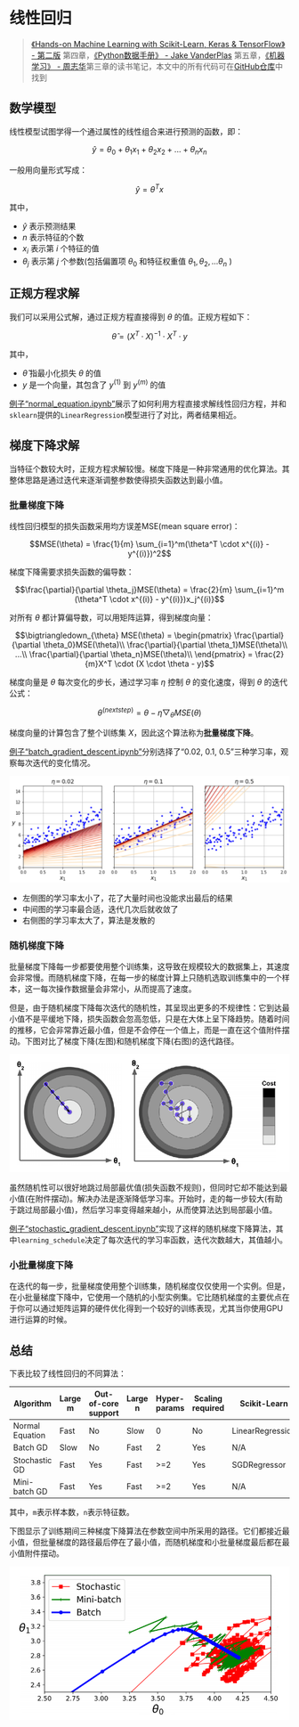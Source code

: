 # 线性回归

> [《Hands-on Machine Learning with Scikit-Learn, Keras & TensorFlow》 - 第二版](https://1drv.ms/b/s!AkcJSyT7tq80gQMC23h9BYE9cIKW?e=4IPacy) 第四章，[《Python数据手册》 - Jake VanderPlas](https://1drv.ms/b/s!AkcJSyT7tq80gQBIJPqCGBXnxliQ?e=oCjr4e) 第五章，[《机器学习》 - 周志华](https://1drv.ms/b/s!AkcJSyT7tq80gQHa_bUybXe9tjCV?e=shgZXm)第三章的读书笔记，本文中的所有代码可在[GitHub仓库](https://github.com/LittleBee1024/learning_book/tree/main/docs/booknotes/ml/linear_reg/code)中找到

## 数学模型

线性模型试图学得一个通过属性的线性组合来进行预测的函数，即：

$$\hat{y} = \theta_0 + \theta_1x_1 + \theta_2x_2+...+\theta_nx_n$$

一般用向量形式写成：

$$\hat{y} = \theta^Tx$$

其中，

* $\hat{y}$ 表示预测结果
* $n$ 表示特征的个数
* $x_i$ 表示第 $i$ 个特征的值
* $\theta_j$ 表示第 $j$ 个参数(包括偏置项 $\theta_0$ 和特征权重值 $\theta_1, \theta_2, ...\theta_n$ )

## 正规方程求解

我们可以采用公式解，通过正规方程直接得到 $\theta$ 的值。正规方程如下：

$$\hat{\theta} = (X^T \cdot X)^{-1} \cdot X^T \cdot y$$

其中，

* $\hat{\theta}$ 指最小化损失 $\theta$ 的值
* $y$ 是一个向量，其包含了 $y^{(1)}$ 到 $y^{(m)}$ 的值

[例子“normal_equation.ipynb”](https://github.com/LittleBee1024/learning_book/blob/main/docs/booknotes/ml/linear_reg/code/normal_equation.ipynb)展示了如何利用方程直接求解线性回归方程，并和`sklearn`提供的`LinearRegression`模型进行了对比，两者结果相近。

## 梯度下降求解

当特征个数较大时，正规方程求解较慢。梯度下降是一种非常通用的优化算法。其整体思路是通过迭代来逐渐调整参数使得损失函数达到最小值。

### 批量梯度下降

线性回归模型的损失函数采用均方误差MSE(mean square error)：

$$MSE(\theta) = \frac{1}{m} \sum_{i=1}^m(\theta^T \cdot x^{(i)} - y^{(i)})^2$$

梯度下降需要求损失函数的偏导数：

$$\frac{\partial}{\partial \theta_j}MSE(\theta) = \frac{2}{m}  \sum_{i=1}^m (\theta^T \cdot x^{(i)} - y^{(i)})x_j^{(i)}$$

对所有 $\theta$ 都计算偏导数，可以用矩阵运算，得到梯度向量：

$$\bigtriangledown_{\theta} MSE(\theta) = \begin{pmatrix}
\frac{\partial}{\partial \theta_0}MSE(\theta)\\ 
\frac{\partial}{\partial \theta_1}MSE(\theta)\\ 
...\\ 
\frac{\partial}{\partial \theta_n}MSE(\theta)\\ 
\end{pmatrix} = \frac{2}{m}X^T \cdot (X \cdot \theta - y)$$

梯度向量是 $\theta$ 每次变化的步长，通过学习率 $\eta$ 控制 $\theta$ 的变化速度，得到 $\theta$ 的迭代公式：

$$ \theta^{(next step)} = \theta - \eta \bigtriangledown_{\theta} MSE(\theta)$$

梯度向量的计算包含了整个训练集 $X$，因此这个算法称为**批量梯度下降**。

[例子“batch_gradient_descent.ipynb”](https://github.com/LittleBee1024/learning_book/blob/main/docs/booknotes/ml/linear_reg/code/batch_gradient_descent.ipynb)分别选择了“0.02, 0.1, 0.5”三种学习率，观察每次迭代的变化情况。

![](./images/batch_gd.png)

* 左侧图的学习率太小了，花了大量时间也没能求出最后的结果
* 中间图的学习率最合适，迭代几次后就收敛了
* 右侧图的学习率太大了，算法是发散的

### 随机梯度下降

批量梯度下降每一步都要使用整个训练集，这导致在规模较大的数据集上，其速度会非常慢。而随机梯度下降，在每一步的梯度计算上只随机选取训练集中的一个样本，这一每次操作数据量会非常小，从而提高了速度。

但是，由于随机梯度下降每次迭代的随机性，其呈现出更多的不规律性：它到达最小值不是平缓地下降，损失函数会忽高忽低，只是在大体上呈下降趋势。随着时间的推移，它会非常靠近最小值，但是不会停在一个值上，而是一直在这个值附件摆动。下图对比了梯度下降(左图)和随机梯度下降(右图)的迭代路径。

![](./images/reg_cost.png)

虽然随机性可以很好地跳过局部最优值(损失函数不规则)，但同时它却不能达到最小值(在附件摆动)。解决办法是逐渐降低学习率。开始时，走的每一步较大(有助于跳过局部最小值)，然后学习率变得越来越小，从而使算法达到局部最小值。

[例子“stochastic_gradient_descent.ipynb”](https://github.com/LittleBee1024/learning_book/blob/main/docs/booknotes/ml/linear_reg/code/stochastic_gradient_descent.ipynb)实现了这样的随机梯度下降算法，其中`learning_schedule`决定了每次迭代的学习率函数，迭代次数越大，其值越小。

### 小批量梯度下降

在迭代的每一步，批量梯度使用整个训练集，随机梯度仅仅使用一个实例。但是，在小批量梯度下降中，它使用一个随机的小型实例集。它比随机梯度的主要优点在于你可以通过矩阵运算的硬件优化得到一个较好的训练表现，尤其当你使用GPU进行运算的时候。

## 总结

下表比较了线性回归的不同算法：

| Algorithm | Large m | Out-of-core support | Large n | Hyper-params | Scaling required | Scikit-Learn |
| --- | --- | --- | --- | --- | --- | --- |
| Normal Equation | Fast | No  | Slow | 0   | No  | LinearRegression |
| Batch GD        | Slow | No  | Fast | 2   | Yes | N/A              |
| Stochastic GD   | Fast | Yes | Fast | >=2 | Yes | SGDRegressor     |
| Mini-batch GD   | Fast | Yes | Fast | >=2 | Yes | N/A              |

其中，`m`表示样本数，`n`表示特征数。

下图显示了训练期间三种梯度下降算法在参数空间中所采用的路径。它们都接近最小值，但批量梯度的路径最后停在了最小值，而随机梯度和小批量梯度最后都在最小值附件摆动。

![](./images/reg_vs.png)
